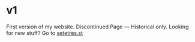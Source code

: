 v1
==

First version of my website.
Discontinued Page  &#8212; Historical only. Looking for new stuff? Go to <a href="http://setetres.st">setetres.st</a>